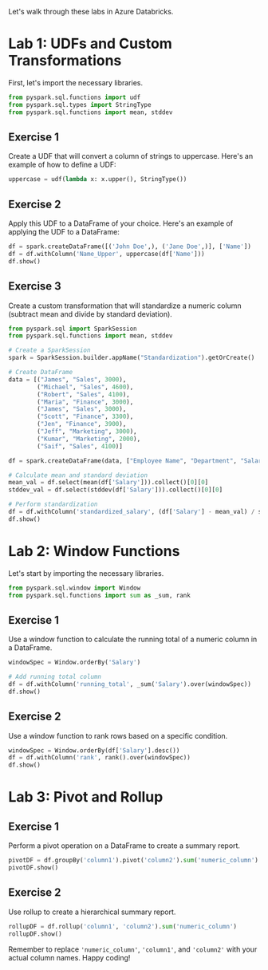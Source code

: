 Let's walk through these labs in Azure Databricks.

# Lab 1: UDFs and Custom Transformations

First, let's import the necessary libraries.

```python
from pyspark.sql.functions import udf
from pyspark.sql.types import StringType
from pyspark.sql.functions import mean, stddev
```

## Exercise 1

Create a UDF that will convert a column of strings to uppercase. Here's an example of how to define a UDF:

```python
uppercase = udf(lambda x: x.upper(), StringType())
```

## Exercise 2

Apply this UDF to a DataFrame of your choice. Here's an example of applying the UDF to a DataFrame:

```python
df = spark.createDataFrame([('John Doe',), ('Jane Doe',)], ['Name'])
df = df.withColumn('Name_Upper', uppercase(df['Name']))
df.show()
```

## Exercise 3

Create a custom transformation that will standardize a numeric column (subtract mean and divide by standard deviation). 

```python
from pyspark.sql import SparkSession
from pyspark.sql.functions import mean, stddev

# Create a SparkSession
spark = SparkSession.builder.appName("Standardization").getOrCreate()

# Create DataFrame
data = [("James", "Sales", 3000), 
        ("Michael", "Sales", 4600), 
        ("Robert", "Sales", 4100), 
        ("Maria", "Finance", 3000), 
        ("James", "Sales", 3000), 
        ("Scott", "Finance", 3300), 
        ("Jen", "Finance", 3900), 
        ("Jeff", "Marketing", 3000), 
        ("Kumar", "Marketing", 2000), 
        ("Saif", "Sales", 4100)]

df = spark.createDataFrame(data, ["Employee Name", "Department", "Salary"])

# Calculate mean and standard deviation
mean_val = df.select(mean(df['Salary'])).collect()[0][0]
stddev_val = df.select(stddev(df['Salary'])).collect()[0][0]

# Perform standardization
df = df.withColumn('standardized_salary', (df['Salary'] - mean_val) / stddev_val)
df.show()

```

# Lab 2: Window Functions

Let's start by importing the necessary libraries.

```python
from pyspark.sql.window import Window
from pyspark.sql.functions import sum as _sum, rank
```

## Exercise 1

Use a window function to calculate the running total of a numeric column in a DataFrame.

```python
windowSpec = Window.orderBy('Salary')

# Add running total column
df = df.withColumn('running_total', _sum('Salary').over(windowSpec))
df.show()
```

## Exercise 2

Use a window function to rank rows based on a specific condition.

```python
windowSpec = Window.orderBy(df['Salary'].desc())
df = df.withColumn('rank', rank().over(windowSpec))
df.show()
```

# Lab 3: Pivot and Rollup

## Exercise 1

Perform a pivot operation on a DataFrame to create a summary report.

```python
pivotDF = df.groupBy('column1').pivot('column2').sum('numeric_column')
pivotDF.show()
```

## Exercise 2

Use rollup to create a hierarchical summary report.

```python
rollupDF = df.rollup('column1', 'column2').sum('numeric_column')
rollupDF.show()
```

Remember to replace `'numeric_column'`, `'column1'`, and `'column2'` with your actual column names. Happy coding!
